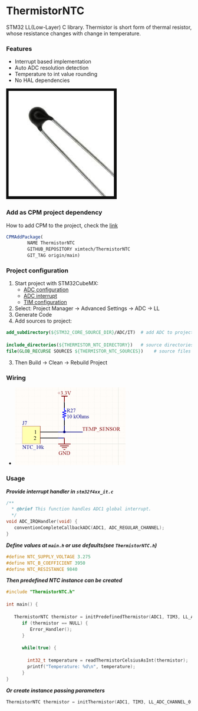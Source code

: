 # ThermistorNTC

STM32 LL(Low-Layer) C library. Thermistor is short form of thermal resistor, whose resistance changes with change in temperature.

### Features

- Interrupt based implementation
- Auto ADC resolution detection
- Temperature to int value rounding
- No HAL dependencies

<img src="https://github.com/ximtech/ThermistorNTC/blob/main/example/view.PNG" alt="image" width="300"/>

### Add as CPM project dependency

How to add CPM to the project, check the [link](https://github.com/cpm-cmake/CPM.cmake)

```cmake
CPMAddPackage(
        NAME ThermistorNTC
        GITHUB_REPOSITORY ximtech/ThermistorNTC
        GIT_TAG origin/main)
```

### Project configuration

1. Start project with STM32CubeMX:
    * [ADC configuration](https://github.com/ximtech/ThermistorNTC/blob/main/example/config_1.PNG)
    * [ADC interrupt](https://github.com/ximtech/ThermistorNTC/blob/main/example/config_2.PNG)
    * [TIM configuration](https://github.com/ximtech/ThermistorNTC/blob/main/example/config_3.PNG)
2. Select: Project Manager -> Advanced Settings -> ADC -> LL
3. Generate Code
4. Add sources to project:
```cmake
add_subdirectory(${STM32_CORE_SOURCE_DIR}/ADC/IT)  # add ADC to project

include_directories(${THERMISTOR_NTC_DIRECTORY})   # source directories
file(GLOB_RECURSE SOURCES ${THERMISTOR_NTC_SOURCES})    # source files
```

3. Then Build -> Clean -> Rebuild Project

### Wiring

- <img src="https://github.com/ximtech/ThermistorNTC/blob/main/example/wiring.PNG" alt="image" width="300"/>

### Usage

***Provide interrupt handler in `stm32f4xx_it.c`***
```c
/**
  * @brief This function handles ADC1 global interrupt.
  */
void ADC_IRQHandler(void) {
   conventionCompleteCallbackADC(ADC1, ADC_REGULAR_CHANNEL);
}
```

***Define values at `main.h` or use defaults(see `ThermistorNTC.h`)***
```c
#define NTC_SUPPLY_VOLTAGE 3.275
#define NTC_B_COEFFICIENT 3950
#define NTC_RESISTANCE 9840
```

***Then predefined NTC instance can be created***
```c
#include "ThermistorNTC.h"

int main() {

   ThermistorNTC thermistor = initPredefinedThermistor(ADC1, TIM3, LL_ADC_CHANNEL_0);
      if (thermistor == NULL) {
         Error_Handler();
      }
      
      while(true) {
          
        int32_t temperature = readThermistorCelsiusAsInt(thermistor);
        printf("Temperature: %d\n", temperature);
      }
}
```

***Or create instance passing parameters***
```c
ThermistorNTC thermistor = initThermistor(ADC1, TIM3, LL_ADC_CHANNEL_0, NTC_RESISTANCE, NTC_SUPPLY_VOLTAGE, NTC_B_COEFFICIENT);
```

